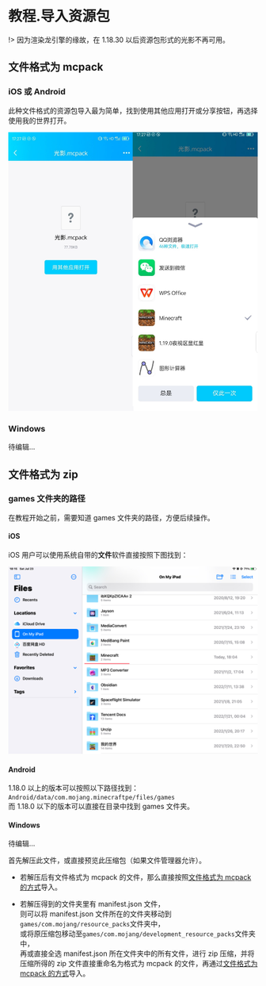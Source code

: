 # 教程.导入资源包

!> 因为渲染龙引擎的缘故，在 1.18.30 以后资源包形式的光影不再可用。

## 文件格式为 mcpack

### iOS 或 Android

此种文件格式的资源包导入最为简单，找到使用其他应用打开或分享按钮，再选择使用我的世界打开。

![mcpack](../../images/mcpack.jpeg)

### Windows

待编辑...

## 文件格式为 zip

### games 文件夹的路径

在教程开始之前，需要知道 games 文件夹的路径，方便后续操作。

#### iOS

iOS 用户可以使用系统自带的**文件**软件直接按照下图找到：

![pathIOS](../../images/pathIOS.jpeg)

#### Android

1.18.0 以上的版本可以按照以下路径找到：</br>
`Android/data/com.mojang.minecraftpe/files/games`</br>
而 1.18.0 以下的版本可以直接在目录中找到 games 文件夹。

#### Windows

待编辑...

首先解压此文件，或直接预览此压缩包（如果文件管理器允许）。

- 若解压后有文件格式为 mcpack 的文件，那么直接按照[文件格式为 mcpack 的方式](community/creation/tutorialImportingResourcePacks?id=文件格式为-mcpack)导入。

- 若解压得到的文件夹里有 manifest.json 文件，</br>
则可以将 manifest.json 文件所在的文件夹移动到`games/com.mojang/resource_packs`文件夹中，</br>
或将原压缩包移动至`games/com.mojang/development_resource_packs`文件夹中，</br>
再或直接全选 manifest.json 所在文件夹中的所有文件，进行 zip 压缩，并将压缩所得的 zip 文件直接重命名为格式为 mcpack 的文件，再通过[文件格式为 mcpack 的方式](community/creation/tutorialImportingResourcePacks?id=文件格式为-mcpack)导入。
